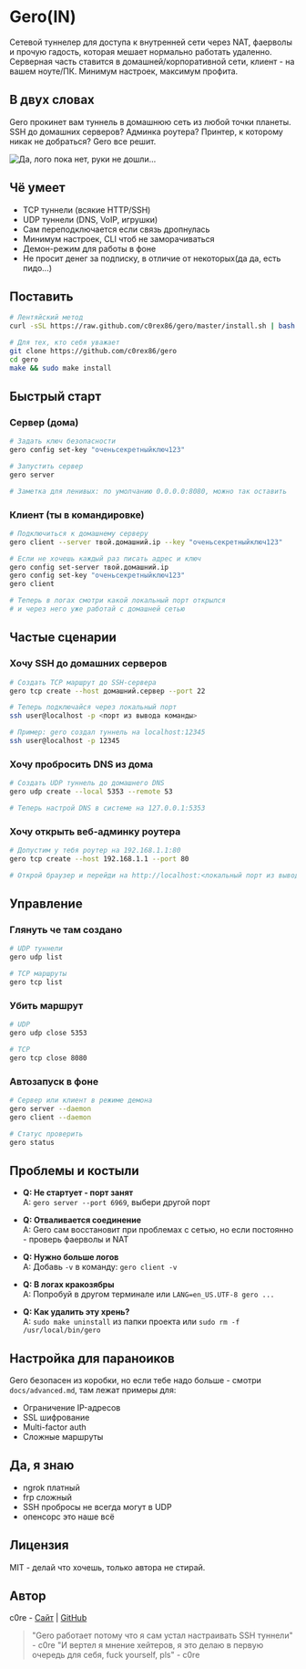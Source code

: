 # Gero(IN)

Сетевой туннелер для доступа к внутренней сети через NAT, фаерволы и прочую гадость, которая мешает нормально работать удаленно. Серверная часть ставится в домашней/корпоративной сети, клиент - на вашем ноуте/ПК. Минимум настроек, максимум профита.

## В двух словах

Gero прокинет вам туннель в домашнюю сеть из любой точки планеты. SSH до домашних серверов? Админка роутера? Принтер, к которому никак не добраться? Gero все решит.

![Да, лого пока нет, руки не дошли...]()

## Чё умеет

- TCP туннели (всякие HTTP/SSH)
- UDP туннели (DNS, VoIP, игрушки)
- Сам переподключается если связь дропнулась
- Минимум настроек, CLI чтоб не заморачиваться
- Демон-режим для работы в фоне
- Не просит денег за подписку, в отличие от некоторых(да да, есть пидо...)

## Поставить

```bash
# Лентяйский метод
curl -sSL https://raw.github.com/c0rex86/gero/master/install.sh | bash

# Для тех, кто себя уважает
git clone https://github.com/c0rex86/gero
cd gero
make && sudo make install
```

## Быстрый старт

### Сервер (дома)

```bash
# Задать ключ безопасности
gero config set-key "оченьсекретныйключ123"

# Запустить сервер
gero server

# Заметка для ленивых: по умолчанию 0.0.0.0:8080, можно так оставить
```

### Клиент (ты в командировке)

```bash
# Подключиться к домашнему серверу
gero client --server твой.домашний.ip --key "оченьсекретныйключ123"

# Если не хочешь каждый раз писать адрес и ключ
gero config set-server твой.домашний.ip
gero config set-key "оченьсекретныйключ123"
gero client

# Теперь в логах смотри какой локальный порт открылся
# и через него уже работай с домашней сетью
```

## Частые сценарии

### Хочу SSH до домашних серверов

```bash
# Создать TCP маршрут до SSH-сервера
gero tcp create --host домашний.сервер --port 22

# Теперь подключайся через локальный порт
ssh user@localhost -p <порт из вывода команды>

# Пример: gero создал туннель на localhost:12345
ssh user@localhost -p 12345
```

### Хочу пробросить DNS из дома

```bash
# Создать UDP туннель до домашнего DNS
gero udp create --local 5353 --remote 53

# Теперь настрой DNS в системе на 127.0.0.1:5353
```

### Хочу открыть веб-админку роутера

```bash
# Допустим у тебя роутер на 192.168.1.1:80
gero tcp create --host 192.168.1.1 --port 80

# Открой браузер и перейди на http://localhost:<локальный порт из вывода>
```

## Управление

### Глянуть че там создано

```bash
# UDP туннели
gero udp list

# TCP маршруты
gero tcp list
```

### Убить маршрут

```bash
# UDP
gero udp close 5353

# TCP
gero tcp close 8080
```

### Автозапуск в фоне

```bash
# Сервер или клиент в режиме демона
gero server --daemon
gero client --daemon

# Статус проверить
gero status
```

## Проблемы и костыли

- **Q: Не стартует - порт занят**  
  A: `gero server --port 6969`, выбери другой порт

- **Q: Отваливается соединение**  
  A: Gero сам восстановит при проблемах с сетью, но если постоянно - проверь фаерволы и NAT

- **Q: Нужно больше логов**  
  A: Добавь `-v` в команду: `gero client -v`

- **Q: В логах кракозябры**  
  A: Попробуй в другом терминале или `LANG=en_US.UTF-8 gero ...`

- **Q: Как удалить эту хрень?**  
  A: `sudo make uninstall` из папки проекта или `sudo rm -f /usr/local/bin/gero`

## Настройка для параноиков

Gero безопасен из коробки, но если тебе надо больше - смотри `docs/advanced.md`, там лежат примеры для:
- Ограничение IP-адресов
- SSL шифрование
- Multi-factor auth
- Сложные маршруты

## Да, я знаю

- ngrok платный
- frp сложный
- SSH пробросы не всегда могут в UDP
- опенсорс это наше всё 

## Лицензия

MIT - делай что хочешь, только автора не стирай.

## Автор

c0re - [Сайт](https://c0rex86.ru) | [GitHub](https://github.com/c0rex86/)

> "Gero работает потому что я сам устал настраивать SSH туннели" - c0re 
> "И вертел я мнение хейтеров, я это делаю в первую очередь для себя, fuck yourself, pls" - c0re 